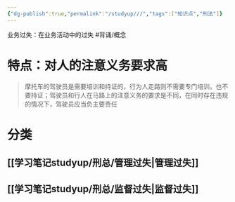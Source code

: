 ```yaml
---
{"dg-publish":true,"permalink":"/studyup///","tags":["知识点","刑法"]}
---
```


业务过失：在业务活动中的过失 #背诵/概念 
# 特点：对人的注意义务要求高
>摩托车的驾驶员是需要培训和持证的，行为人走路则不需要专门培训，也不要持证；驾驶员和行人在马路上的注意义务的要求是不同，在同时存在违规的情况下，驾驶员应当负主要责任
# 分类
## [[学习笔记studyup/刑总/管理过失\|管理过失]]
## [[学习笔记studyup/刑总/监督过失\|监督过失]]